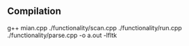 ## Compilation
g++ mian.cpp ./functionality/scan.cpp ./functionality/run.cpp ./functionality/parse.cpp -o a.out -lfltk


